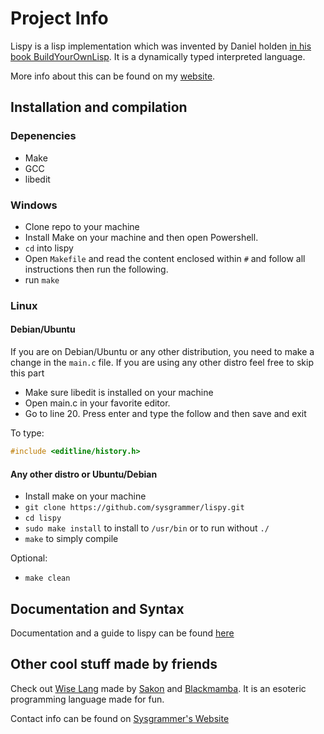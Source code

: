 
# Project Info

Lispy is a lisp implementation which was invented by Daniel holden [in his book BuildYourOwnLisp](http://buildyourownlisp.com/). It is a dynamically typed interpreted language.

More info about this can be found on my [website](https://sysgrammer.github.io/docs/lispy_docs.html).

## Installation and compilation

### Depenencies
- Make
- GCC
- libedit

### Windows
- Clone repo to your machine
- Install Make on your machine and then open Powershell.
- `cd` into lispy
- Open `Makefile` and read the content enclosed within `#` and follow all instructions then run the following. 
- run `make`

### Linux

#### Debian/Ubuntu
If you are on Debian/Ubuntu or any other distribution, you need to make a change in the `main.c` file. If you are using any other distro feel free to skip this part

- Make sure libedit is installed on your machine
- Open main.c in your favorite editor.
- Go to line 20. Press enter and type the follow and then save and exit

To type:
```c
#include <editline/history.h>
```

#### Any other distro or Ubuntu/Debian
- Install make on your machine
- `git clone https://github.com/sysgrammer/lispy.git`
- `cd lispy`
- `sudo make install` to install to `/usr/bin` or to run without `./`
- `make` to simply compile

Optional:
- `make clean`

## Documentation and Syntax

Documentation and a guide to lispy can be found [here](https://sysgrammer.github.io/docs/lispy_docs.html)


## Other cool stuff made by friends

Check out [Wise Lang](https://github.com/Sakon13/wiselang) made by [Sakon](https://github.com/Sakon13) and [Blackmamba](https://github.com/BLA4KM4MBA).
It is an esoteric programming language made for fun.


Contact info can be found on [Sysgrammer's Website](https://sysgrammer.github.io/)
